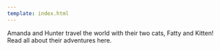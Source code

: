 ```yaml
---
template: index.html
---
```


Amanda and Hunter travel the world with their two cats, Fatty and Kitten!
Read all about their adventures here.
